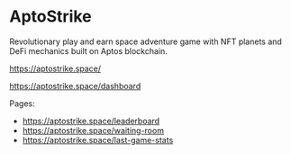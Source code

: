 # AptoStrike

Revolutionary play and earn space adventure game with NFT planets and DeFi mechanics built on Aptos blockchain.

https://aptostrike.space/

https://aptostrike.space/dashboard

Pages:
- https://aptostrike.space/leaderboard
- https://aptostrike.space/waiting-room
- https://aptostrike.space/last-game-stats
